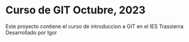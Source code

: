 # Curso de GIT Octubre, 2023
Este proyecto contiene el curso de introduccion a GIT en el IES Trassierra
Desarrollado por Igor
